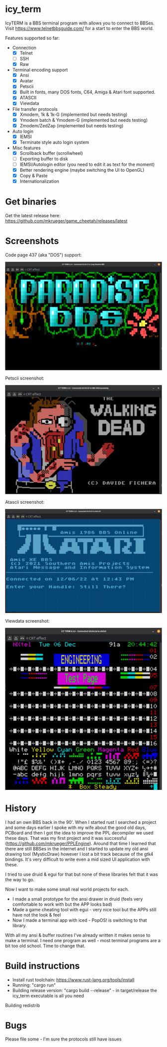# icy_term

IcyTERM is a BBS terminal program with allows you to connect to BBSes.
Visit https://www.telnetbbsguide.com/ for a start to enter the BBS world.

Features supported so far:
- Connection
  - [x] Telnet
  - [ ] SSH
  - [x] Raw
- Terminal encoding support
  - [x] Ansi
  - [x] Avatar
  - [x] Petscii
  - [x] Built in fonts, many DOS fonts, C64, Amiga & Atari font supported.
  - [x] ATASCII 
  - [x] Viewdata 
- File transfer protocols 
  - [x] Xmodem, 1k & 1k-G (implemented but needs testing)
  - [x] Ymodem batch & Ymodem-G (implemented but needs testing)
  - [x] Zmodem/ZedZap (implemented but needs testing)
- Auto login
  - [x] IEMSI
  - [x] Terminate style auto login system
- Misc features
  - [x] Scrollback buffer (scrollwheel)
  - [ ] Exporting buffer to disk
  - [ ] IEMSI/Autologin editor (you need to edit it as text for the moment)
  - [x] Better rendering engine (maybe switching the UI to OpenGL)
  - [x] Copy & Paste
  - [x] Internationalization

# Get binaries

Get the latest release here:
https://github.com/mkrueger/game_cheetah/releases/latest

# Screenshots

Code page 437 (aka "DOS") support:

![DOS](assets/dos_bbs.png?raw=true "CP437 DOS")

Petscii screenshot:

![Petscii](assets/c64_bbs.png?raw=true "Petscii")

Atascii screenshot:

![Petscii](assets/atascii_bbs.png?raw=true "Atascii")

Viewdata screenshot:

![Viewdata](assets/viewdata_bbs.png?raw=true "Viewdata")

# History

I had an own BBS back in the 90'. When I started rust I searched a project and some days earlier I spoke with my wife about the good old days, PCBoard and then I got the idea to improve the PPL decompiler we used these days.
That was my first project and it was successful (https://github.com/mkrueger/PPLEngine).
Around that time I learned that there are still BBSes in the internet and I started to update my old ansi drawing tool (MysticDraw) however I lost a bit track because of the gtk4 bindings. It's very difficult to write even a mid sized UI application with these.

I tried to use druid & egui for that but none of these libraries felt that it was the way to go.

Now I want to make some small real world projects for each. 

- I made a small prototype for the ansi drawer in druid (feels very comfortable to work with but the APP looks bad)
- Made a game cheating tool with egui - very nice tool but the APPs still have not the look & feel 
- Now I made a terminal app with iced - PopOS! is switching to that library.

With all my ansi & buffer routines I've already written it makes sense to make a terminal. I need one program as well - most terminal programs are a bit too old school. Time to change that. 

# Build instructions

* Install rust toolchain: https://www.rust-lang.org/tools/install
* Running: "cargo run"
* Building release version: "cargo build --release" - in target/release the icy_term executable is all you need

Building redistrib
# Bugs
Please file some - I'm sure the protocols still have issues
